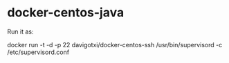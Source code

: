 docker-centos-java
==================

Run it as:

 docker run -t -d -p 22 davigotxi/docker-centos-ssh /usr/bin/supervisord -c /etc/supervisord.conf
